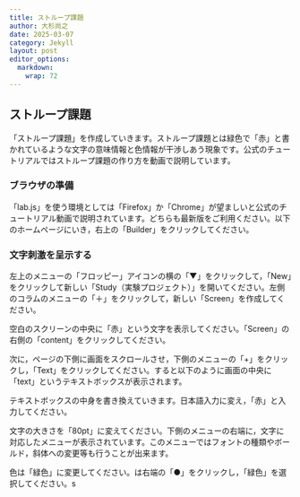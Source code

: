 ```yaml
---
title: ストループ課題
author: 大杉尚之
date: 2025-03-07
category: Jekyll
layout: post
editor_options: 
  markdown: 
    wrap: 72
---
```


## ストループ課題
「ストループ課題」を作成していきます。ストループ課題とは緑色で「赤」と書かれているような文字の意味情報と色情報が干渉しあう現象です。公式のチュートリアルではストループ課題の作り方を動画で説明しています。

### ブラウザの準備
「lab.js」を使う環境としては「Firefox」か「Chrome」が望ましいと公式のチュートリアル動画で説明されています。どちらも最新版をご利用ください。以下のホームページにいき，右上の「Builder」をクリックしてください。

### 文字刺激を呈示する
左上のメニューの「フロッピー」アイコンの横の「▼」をクリックして，「New」をクリックして新しい「Study（実験プロジェクト）」を開いてください。左側のコラムのメニューの「＋」をクリックして，新しい「Screen」を作成してください。

空白のスクリーンの中央に「赤」という文字を表示してください。「Screen」の右側の「content」をクリックしてください。

次に，ページの下側に画面をスクロールさせ，下側のメニューの「+」をクリックし，「Text」をクリックしてください。すると以下のように画面の中央に「text」というテキストボックスが表示されます。

テキストボックスの中身を書き換えていきます。日本語入力に変え，「赤」と入力してください。

文字の大きさを「80pt」に変えてください。下側のメニューの右端に，文字に対応したメニューが表示されています。このメニューではフォントの種類やボールド，斜体への変更等も行うことが出来ます。

色は「緑色」に変更してください。は右端の「●」をクリックし，「緑色」を選択してください。s